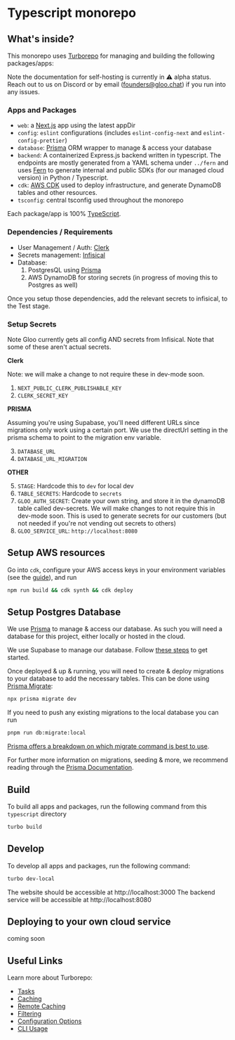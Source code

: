 # Typescript monorepo

## What's inside?

This monorepo uses [Turborepo](https://turbo.build/repo) for managing and building the following packages/apps:

Note the documentation for self-hosting is currently in ⚠️ alpha status. Reach out to us on Discord or by email (founders@gloo.chat) if you run into any issues.

### Apps and Packages

- `web`: a [Next.js](https://nextjs.org/) app using the latest appDir
- `config`: `eslint` configurations (includes `eslint-config-next` and `eslint-config-prettier`)
- `database`: [Prisma](https://prisma.io/) ORM wrapper to manage & access your database
- `backend`: A containerized Express.js backend written in typescript. The endpoints are mostly generated from a YAML schema under `../fern` and uses [Fern](https://buildwithfern.com/docs/intro) to generate internal and public SDKs (for our managed cloud version) in Python / Typescript.
- `cdk`: [AWS CDK](https://aws.amazon.com/cdk/) used to deploy infrastructure, and generate DynamoDB tables and other resources.
- `tsconfig`: central tsconfig used throughout the monorepo

Each package/app is 100% [TypeScript](https://www.typescriptlang.org/).

### Dependencies / Requirements

- User Management / Auth: [Clerk](https://clerk.com/)
- Secrets management: [Infisical](https://infisical.com/)
- Database:
  1. PostgresQL using [Prisma](https://prisma.io)
  2. AWS DynamoDB for storing secrets (in progress of moving this to Postgres as well)

Once you setup those dependencies, add the relevant secrets to infisical, to the Test stage.

### Setup Secrets

Note Gloo currently gets all config AND secrets from Infisical. Note that some of these aren't actual secrets.

**Clerk**

Note: we will make a change to not require these in dev-mode soon.

1. `NEXT_PUBLIC_CLERK_PUBLISHABLE_KEY`
2. `CLERK_SECRET_KEY`

**PRISMA**

Assuming you're using Supabase, you'll need different URLs since migrations only work using a certain port. We use the directUrl setting in the prisma schema to point to the migration env variable.

3. `DATABASE_URL`
4. `DATABASE_URL_MIGRATION`

**OTHER**

5. `STAGE`: Hardcode this to `dev` for local dev
6. `TABLE_SECRETS`: Hardcode to `secrets`
7. `GLOO_AUTH_SECRET`: Create your own string, and store it in the dynamoDB table called dev-secrets. We will make changes to not require this in dev-mode soon. This is used to generate secrets for our customers (but not needed if you're not vending out secrets to others)
8. `GLOO_SERVICE_URL`: `http://localhost:8080`

## Setup AWS resources

Go into `cdk`, configure your AWS access keys in your environment variables (see the [guide](https://docs.aws.amazon.com/cdk/v2/guide/cli.html)), and run

```bash
npm run build && cdk synth && cdk deploy
```

## Setup Postgres Database

We use [Prisma](https://prisma.io/) to manage & access our database. As such you will need a database for this project, either locally or hosted in the cloud.

We use Supabase to manage our database. Follow [these steps](https://supabase.com/docs/guides/getting-started/local-development#log-in-to-the-supabase-cli) to get started.

Once deployed & up & running, you will need to create & deploy migrations to your database to add the necessary tables. This can be done using [Prisma Migrate](https://www.prisma.io/migrate):

```bash
npx prisma migrate dev
```

If you need to push any existing migrations to the local database you can run

```bash
pnpm run db:migrate:local
```

[Prisma offers a breakdown on which migrate command is best to use](https://www.prisma.io/docs/concepts/components/prisma-migrate/db-push#choosing-db-push-or-prisma-migrate).

For further more information on migrations, seeding & more, we recommend reading through the [Prisma Documentation](https://www.prisma.io/docs/).

## Build

To build all apps and packages, run the following command from this `typescript` directory

```bash
turbo build
```

## Develop

To develop all apps and packages, run the following command:

```bash
turbo dev-local
```

The website should be accessible at http://localhost:3000
The backend service will be accessible at http://localhost:8080

## Deploying to your own cloud service

coming soon

## Useful Links

Learn more about Turborepo:

- [Tasks](https://turbo.build/repo/docs/core-concepts/monorepos/running-tasks)
- [Caching](https://turbo.build/repo/docs/core-concepts/caching)
- [Remote Caching](https://turbo.build/repo/docs/core-concepts/remote-caching)
- [Filtering](https://turbo.build/repo/docs/core-concepts/monorepos/filtering)
- [Configuration Options](https://turbo.build/repo/docs/reference/configuration)
- [CLI Usage](https://turbo.build/repo/docs/reference/command-line-reference)
